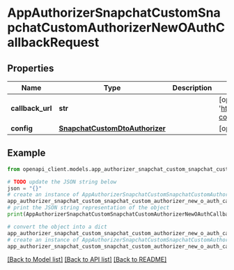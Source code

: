 # AppAuthorizerSnapchatCustomSnapchatCustomAuthorizerNewOAuthCallbackRequest


## Properties

Name | Type | Description | Notes
------------ | ------------- | ------------- | -------------
**callback_url** | **str** |  | [optional] [default to 'https://my.app.com/callback?code=aaaaBBBBccc1234']
**config** | [**SnapchatCustomDtoAuthorizer**](SnapchatCustomDtoAuthorizer.md) |  | [optional] 

## Example

```python
from openapi_client.models.app_authorizer_snapchat_custom_snapchat_custom_authorizer_new_o_auth_callback_request import AppAuthorizerSnapchatCustomSnapchatCustomAuthorizerNewOAuthCallbackRequest

# TODO update the JSON string below
json = "{}"
# create an instance of AppAuthorizerSnapchatCustomSnapchatCustomAuthorizerNewOAuthCallbackRequest from a JSON string
app_authorizer_snapchat_custom_snapchat_custom_authorizer_new_o_auth_callback_request_instance = AppAuthorizerSnapchatCustomSnapchatCustomAuthorizerNewOAuthCallbackRequest.from_json(json)
# print the JSON string representation of the object
print(AppAuthorizerSnapchatCustomSnapchatCustomAuthorizerNewOAuthCallbackRequest.to_json())

# convert the object into a dict
app_authorizer_snapchat_custom_snapchat_custom_authorizer_new_o_auth_callback_request_dict = app_authorizer_snapchat_custom_snapchat_custom_authorizer_new_o_auth_callback_request_instance.to_dict()
# create an instance of AppAuthorizerSnapchatCustomSnapchatCustomAuthorizerNewOAuthCallbackRequest from a dict
app_authorizer_snapchat_custom_snapchat_custom_authorizer_new_o_auth_callback_request_from_dict = AppAuthorizerSnapchatCustomSnapchatCustomAuthorizerNewOAuthCallbackRequest.from_dict(app_authorizer_snapchat_custom_snapchat_custom_authorizer_new_o_auth_callback_request_dict)
```
[[Back to Model list]](../README.md#documentation-for-models) [[Back to API list]](../README.md#documentation-for-api-endpoints) [[Back to README]](../README.md)


